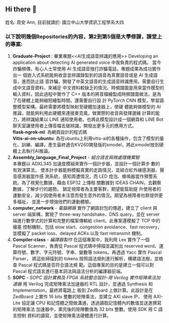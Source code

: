 ## Hi there 👋

<!--
**AnnTaiwan/AnnTaiwan** is a ✨ _special_ ✨ repository because its `README.md` (this file) appears on your GitHub profile.

Here are some ideas to get you started:

- 🔭 I’m currently working on ...
- 🌱 I’m currently learning ...
- 👯 I’m looking to collaborate on ...
- 🤔 I’m looking for help with ...
- 💬 Ask me about ...
- 📫 How to reach me: ...
- 😄 Pronouns: ...
- ⚡ Fun fact: ...
-->

姓名: 周安 Ann, 目前就讀於: 國立中山大學資訊工程學系大四  
### 以下說明幾個Repositories的內容，第2到第5個是大學修課，課堂上的專案:  
1. **Graduate-Project** : 畢業專題<<AI生成語音辨識的應用>> Developing an application about detecting AI generated voice 中我負責的程式碼。
  當今詐騙頻傳，有心人士常使用 AI 生成語音撥打詐騙電話，專題成果為成功實作出一
  個嵌入式系統能夠收音並辨識錄製到的語音為真實語音或是 AI 生成語音，進而防止語
  音詐騙，開發了中英文語音的生成語音辨識應用。需要自行生成中文語音資料，來補足
  中文資料較缺乏的情況。時頻譜圖是用來當作模型的輸入資料，因此過程中實作了 C++
  版本的將音檔繪製成時頻譜圖做法，是為了在硬體上能夠縮短繪製時間。還需要自行設
  計 PyTorch CNN 模型，學習調整模型架構。最終需要將模型映射至硬體加速器上，使硬
  體能夠做模型的 AI 推論，就能夠利用此硬體來連接麥克風，做實際的收音與發揮邊緣
  計算的能力，將辨識結果以 LINE 通知使用者。也將此模型設計成一個網頁和 LINE Bot
  聊天室讓使用者上傳音檔去做辨識，開發出更多元的應用方式。  
  **flask-ngrok-ml**: 為網頁設計的程式碼  
  **Vitis-ai-on-ubuntu**: 為在ubuntu上利用vitis-ai的各種操作，包含了模型的量化、訓練、編譯，產生最終適合KV260開發版的xmodel，將此xmodel放到硬體上去執行AI推論。   
2. **Assembly_language_Final_Project** - *組合語言與微處理機實驗*  
  本專題以 ADXL345 加速度模組來實作一個計步器，並設計一個計算步
  數的有效演算法， 使本計步器能夠模擬真實的走路情況，並結合紅外線感測器、聲音感測器當作感
  測系統，感知周遭情況，而 LED 燈泡、蜂鳴器當作預警系統。為了視覺化數據，藉由 ESP32 上傳相
  關數據到 IDEAS CHAIN，去觀察數據，了解步行的趨勢。 鎖定視障者為主要客群，期望能幫助提
  升使用者的運動安全，減少因使用者未注意而發生意外的情況。期望為視障者社群提供更多福祉，
  並進一步增強他們的運動體驗。
3. **computer_network** - *電腦網路*
  實作了網路封包的傳遞，建立了 client 與 server 端架構，實現了 three-way handshake、DNS 
  query，並在 server 端進行數學式的計算和完整的檔案傳輸給 client。此專案還模擬了 TCP 中的擁塞
  控制機制，包括 slow start、congestion avoidance、fast recovery，並模擬了 packet loss、delayed ACKs 
  以及 fast retransmit 機制。
4. **Compiler-class** - *編譯器製作*
  在這個專案中，我利用 Lex 實作了一個 Pascal Scanner，負責從 Pascal 程式碼中掃描並識別出
  reserved word、運算符號、數字、字元符號、字串、變數等 tokens。再透過 Yacc 實作 Pascal Parser，
  將這些掃描到的 tokens 按照語法規則進行解析，構建語法樹，並檢查 Pascal 程式碼是否符合語法規
  範。這個專案的目的是建立一個可以對 Pascal 程式語言進行基本詞法與語法分析的編譯器前端。
5. **SOPC** - *SOPC 設計實務及 FPGA 系統整合設計-用 Verilog 實作矩陣乘法加速器*
  用 Verilog 完成矩陣乘法加速器的 RTL 設計，並通過 Synthesis 和 Implementation，最終將電路上
  板到 ZedBoard 上做計算。此設計是在 ZedBoard 上實作 16 bits 整數的矩陣乘法，並建立 AXI slave IP，
  使用 AXI-Lite 協定讓 CPU 和記憶體之間做溝通，透過讀取記憶體內的數值並送進撰寫的矩陣乘法
  加速器中，乘完後的矩陣數值為 32 bits 整數。使用 SDK 用 C 語言控制
  資料的讀寫，並使矩陣乘法硬體進行計算。
